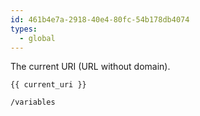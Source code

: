 ```yaml
---
id: 461b4e7a-2918-40e4-80fc-54b178db4074
types:
  - global
---
```

The current URI (URL without domain).

```
{{ current_uri }}
```

``` .language-output
/variables
```
